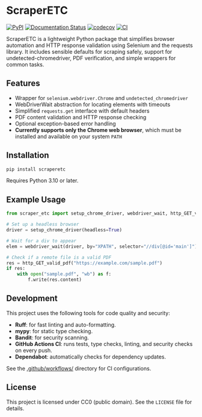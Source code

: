 # ScraperETC

[![PyPI](https://img.shields.io/pypi/v/scraperetc.svg)](https://pypi.org/project/scraperetc/)
[![Documentation Status](https://readthedocs.org/projects/scraperetc/badge/?version=latest)](https://scraperetc.readthedocs.io/en/latest/)
[![codecov](https://codecov.io/gh/carret1268/LogicTreeETC/branch/main/graph/badge.svg)](https://codecov.io/gh/carret1268/LogicTreeETC)
[![CI](https://github.com/carret1268/ScraperETC/actions/workflows/ci.yml/badge.svg)](https://github.com/carret1268/ScraperETC/actions/workflows/ci.yml)

ScraperETC is a lightweight Python package that simplifies browser automation and HTTP response validation using Selenium and the requests library. It includes sensible defaults for scraping safely, support for undetected-chromedriver, PDF verification, and simple wrappers for common tasks.

## Features

- Wrapper for `selenium.webdriver.Chrome` and `undetected_chromedriver`
- WebDriverWait abstraction for locating elements with timeouts
- Simplified `requests.get` interface with default headers
- PDF content validation and HTTP response checking
- Optional exception-based error handling
- **Currently supports only the Chrome web browser**, which must be installed and available on your system `PATH`

## Installation

```bash
pip install scraperetc
```

Requires Python 3.10 or later.

## Example Usage

```python
from scraper_etc import setup_chrome_driver, webdriver_wait, http_GET_valid_pdf

# Set up a headless browser
driver = setup_chrome_driver(headless=True)

# Wait for a div to appear
elem = webdriver_wait(driver, by="XPATH", selector="//div[@id='main']")

# Check if a remote file is a valid PDF
res = http_GET_valid_pdf("https://example.com/sample.pdf")
if res:
    with open("sample.pdf", "wb") as f:
        f.write(res.content)
```

## Development

This project uses the following tools for code quality and security:

- **Ruff**: for fast linting and auto-formatting.
- **mypy**: for static type checking.
- **Bandit**: for security scanning.
- **GitHub Actions CI**: runs tests, type checks, linting, and security checks on every push.
- **Dependabot**: automatically checks for dependency updates.

See the [.github/workflows/](https://github.com/carret1268/ScraperETC/tree/main/.github/workflows) directory for CI configurations.

## License

This project is licensed under CC0 (public domain). See the `LICENSE` file for details.
